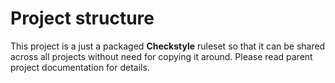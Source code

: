 <!---
# This file is part of the pl.wrzasq.parent.
#
# @license http://mit-license.org/ The MIT license
# @copyright 2017, 2019 © by Rafał Wrzeszcz - Wrzasq.pl.
-->

# Project structure

This project is a just a packaged **Checkstyle** ruleset so that it can be shared across all projects without need for copying it around. Please read parent project documentation for details.
